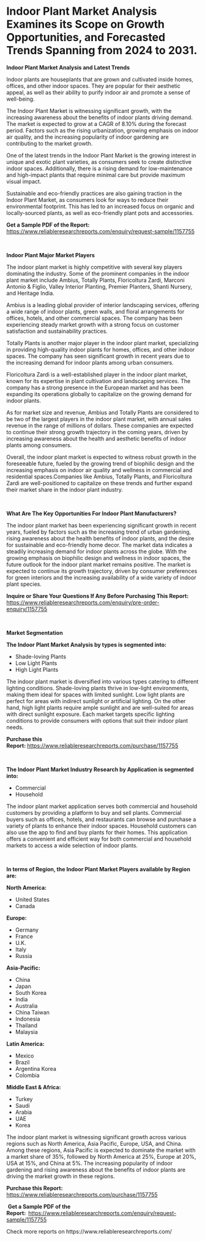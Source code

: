 <p><h1>Indoor Plant Market Analysis Examines its Scope on Growth Opportunities, and Forecasted Trends Spanning from 2024 to 2031.</h1></p><p><strong>Indoor Plant Market Analysis and Latest Trends</strong></p>
<p><p>Indoor plants are houseplants that are grown and cultivated inside homes, offices, and other indoor spaces. They are popular for their aesthetic appeal, as well as their ability to purify indoor air and promote a sense of well-being.</p><p>The Indoor Plant Market is witnessing significant growth, with the increasing awareness about the benefits of indoor plants driving demand. The market is expected to grow at a CAGR of 8.10% during the forecast period. Factors such as the rising urbanization, growing emphasis on indoor air quality, and the increasing popularity of indoor gardening are contributing to the market growth.</p><p>One of the latest trends in the Indoor Plant Market is the growing interest in unique and exotic plant varieties, as consumers seek to create distinctive indoor spaces. Additionally, there is a rising demand for low-maintenance and high-impact plants that require minimal care but provide maximum visual impact.</p><p>Sustainable and eco-friendly practices are also gaining traction in the Indoor Plant Market, as consumers look for ways to reduce their environmental footprint. This has led to an increased focus on organic and locally-sourced plants, as well as eco-friendly plant pots and accessories.</p></p>
<p><strong>Get a Sample PDF of the Report:&nbsp;</strong> <a href="https://www.reliableresearchreports.com/enquiry/request-sample/1157755">https://www.reliableresearchreports.com/enquiry/request-sample/1157755</a></p>
<p>&nbsp;</p>
<p><strong>Indoor Plant Major Market Players</strong></p>
<p><p>The indoor plant market is highly competitive with several key players dominating the industry. Some of the prominent companies in the indoor plant market include Ambius, Totally Plants, Floricoltura Zardi, Marconi Antonio & Figlio, Valley Interior Planting, Premier Planters, Shanti Nursery, and Heritage India.</p><p>Ambius is a leading global provider of interior landscaping services, offering a wide range of indoor plants, green walls, and floral arrangements for offices, hotels, and other commercial spaces. The company has been experiencing steady market growth with a strong focus on customer satisfaction and sustainability practices.</p><p>Totally Plants is another major player in the indoor plant market, specializing in providing high-quality indoor plants for homes, offices, and other indoor spaces. The company has seen significant growth in recent years due to the increasing demand for indoor plants among urban consumers.</p><p>Floricoltura Zardi is a well-established player in the indoor plant market, known for its expertise in plant cultivation and landscaping services. The company has a strong presence in the European market and has been expanding its operations globally to capitalize on the growing demand for indoor plants.</p><p>As for market size and revenue, Ambius and Totally Plants are considered to be two of the largest players in the indoor plant market, with annual sales revenue in the range of millions of dollars. These companies are expected to continue their strong growth trajectory in the coming years, driven by increasing awareness about the health and aesthetic benefits of indoor plants among consumers.</p><p>Overall, the indoor plant market is expected to witness robust growth in the foreseeable future, fueled by the growing trend of biophilic design and the increasing emphasis on indoor air quality and wellness in commercial and residential spaces.Companies like Ambius, Totally Plants, and Floricoltura Zardi are well-positioned to capitalize on these trends and further expand their market share in the indoor plant industry.</p></p>
<p>&nbsp;</p>
<p><strong>What Are The Key Opportunities For Indoor Plant Manufacturers?</strong></p>
<p><p>The indoor plant market has been experiencing significant growth in recent years, fueled by factors such as the increasing trend of urban gardening, rising awareness about the health benefits of indoor plants, and the desire for sustainable and eco-friendly home decor. The market data indicates a steadily increasing demand for indoor plants across the globe. With the growing emphasis on biophilic design and wellness in indoor spaces, the future outlook for the indoor plant market remains positive. The market is expected to continue its growth trajectory, driven by consumer preferences for green interiors and the increasing availability of a wide variety of indoor plant species.</p></p>
<p><strong>Inquire or Share Your Questions If Any Before Purchasing This Report:</strong> <a href="https://www.reliableresearchreports.com/enquiry/pre-order-enquiry/1157755">https://www.reliableresearchreports.com/enquiry/pre-order-enquiry/1157755</a></p>
<p>&nbsp;</p>
<p><strong>Market Segmentation</strong></p>
<p><strong>The Indoor Plant Market Analysis by types is segmented into:</strong></p>
<p><ul><li>Shade-loving Plants</li><li>Low Light Plants</li><li>High Light Plants</li></ul></p>
<p><p>The indoor plant market is diversified into various types catering to different lighting conditions. Shade-loving plants thrive in low-light environments, making them ideal for spaces with limited sunlight. Low light plants are perfect for areas with indirect sunlight or artificial lighting. On the other hand, high light plants require ample sunlight and are well-suited for areas with direct sunlight exposure. Each market targets specific lighting conditions to provide consumers with options that suit their indoor plant needs.</p></p>
<p><strong>Purchase this Report:&nbsp;</strong><a href="https://www.reliableresearchreports.com/purchase/1157755">https://www.reliableresearchreports.com/purchase/1157755</a></p>
<p>&nbsp;</p>
<p><strong>The Indoor Plant Market Industry Research by Application is segmented into:</strong></p>
<p><ul><li>Commercial</li><li>Household</li></ul></p>
<p><p>The indoor plant market application serves both commercial and household customers by providing a platform to buy and sell plants. Commercial buyers such as offices, hotels, and restaurants can browse and purchase a variety of plants to enhance their indoor spaces. Household customers can also use the app to find and buy plants for their homes. This application offers a convenient and efficient way for both commercial and household markets to access a wide selection of indoor plants.</p></p>
<p>&nbsp;</p>
<p><strong>In terms of Region, the Indoor Plant Market Players available by Region are:</strong></p>
<p>
    <p> <strong> North America: </strong>
        <ul>
            <li>United States</li>
            <li>Canada</li>
        </ul>
        </p> 
    <p> <strong> Europe: </strong>
        <ul>
            <li>Germany</li>
            <li>France</li>
            <li>U.K.</li>
            <li>Italy</li>
            <li>Russia</li>
        </ul>
        </p> 
    <p> <strong> Asia-Pacific: </strong>
        <ul>
            <li>China</li>
            <li>Japan</li>
            <li>South Korea</li>
            <li>India</li>
            <li>Australia</li>
            <li>China Taiwan</li>
            <li>Indonesia</li>
            <li>Thailand</li>
            <li>Malaysia</li>
        </ul>
        </p> 
    <p> <strong> Latin America: </strong>
        <ul>
            <li>Mexico</li>
            <li>Brazil</li>
            <li>Argentina Korea</li>
            <li>Colombia</li>
        </ul>
        </p> 
    <p> <strong> Middle East & Africa: </strong>
        <ul>
            <li>Turkey</li>
            <li>Saudi</li>
            <li>Arabia</li>
            <li>UAE</li>
            <li>Korea</li>
        </ul>
    </p>
    </p>
<p><p>The indoor plant market is witnessing significant growth across various regions such as North America, Asia Pacific, Europe, USA, and China. Among these regions, Asia Pacific is expected to dominate the market with a market share of 35%, followed by North America at 25%, Europe at 20%, USA at 15%, and China at 5%. The increasing popularity of indoor gardening and rising awareness about the benefits of indoor plants are driving the market growth in these regions.</p></p>
<p><strong>Purchase this Report: </strong><a href="https://www.reliableresearchreports.com/purchase/1157755">https://www.reliableresearchreports.com/purchase/1157755</a></p>
<p>&nbsp;<strong>Get a Sample PDF of the Report:&nbsp;&nbsp;</strong><a href="https://www.reliableresearchreports.com/enquiry/request-sample/1157755">https://www.reliableresearchreports.com/enquiry/request-sample/1157755</a></p>
<p><strong></strong></p>
<p>Check more reports on https://www.reliableresearchreports.com/</p>